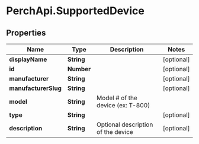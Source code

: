 # PerchApi.SupportedDevice

## Properties
Name | Type | Description | Notes
------------ | ------------- | ------------- | -------------
**displayName** | **String** |  | [optional] 
**id** | **Number** |  | [optional] 
**manufacturer** | **String** |  | [optional] 
**manufacturerSlug** | **String** |  | [optional] 
**model** | **String** | Model # of the device (ex: T-800) | 
**type** | **String** |  | [optional] 
**description** | **String** | Optional description of the device | [optional] 


